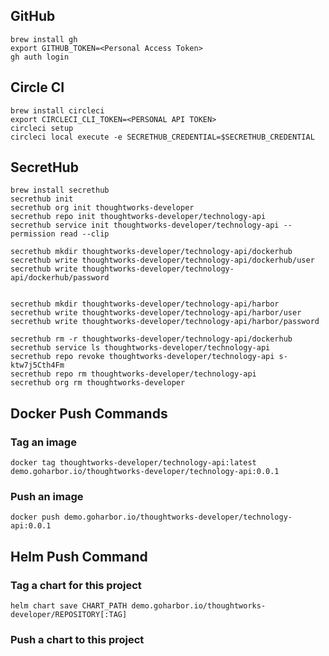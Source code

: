 ## GitHub

```
brew install gh
export GITHUB_TOKEN=<Personal Access Token>
gh auth login
```

## Circle CI

```
brew install circleci
export CIRCLECI_CLI_TOKEN=<PERSONAL API TOKEN>
circleci setup
circleci local execute -e SECRETHUB_CREDENTIAL=$SECRETHUB_CREDENTIAL
```

## SecretHub

```
brew install secrethub
secrethub init
secrethub org init thoughtworks-developer
secrethub repo init thoughtworks-developer/technology-api
secrethub service init thoughtworks-developer/technology-api --permission read --clip

secrethub mkdir thoughtworks-developer/technology-api/dockerhub
secrethub write thoughtworks-developer/technology-api/dockerhub/user
secrethub write thoughtworks-developer/technology-api/dockerhub/password


secrethub mkdir thoughtworks-developer/technology-api/harbor
secrethub write thoughtworks-developer/technology-api/harbor/user
secrethub write thoughtworks-developer/technology-api/harbor/password

```

```
secrethub rm -r thoughtworks-developer/technology-api/dockerhub
secrethub service ls thoughtworks-developer/technology-api
secrethub repo revoke thoughtworks-developer/technology-api s-ktw7j5Cth4Fm
secrethub repo rm thoughtworks-developer/technology-api
secrethub org rm thoughtworks-developer
```

## Docker Push Commands

### Tag an image

```
docker tag thoughtworks-developer/technology-api:latest demo.goharbor.io/thoughtworks-developer/technology-api:0.0.1
```

### Push an image

```
docker push demo.goharbor.io/thoughtworks-developer/technology-api:0.0.1
```


## Helm Push Command

### Tag a chart for this project

```
helm chart save CHART_PATH demo.goharbor.io/thoughtworks-developer/REPOSITORY[:TAG]
```

### Push a chart to this project
